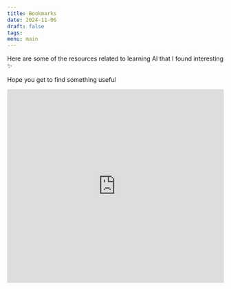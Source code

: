 ```yaml
---
title: Bookmarks
date: 2024-11-06
draft: false
tags: 
menu: main
---
```


Here are some of the resources related to learning AI that I found interesting ✨

Hope you get to find something useful

<iframe style="border: 0; width: 100%; height: 450px;" allowfullscreen frameborder="0" src="https://raindrop.io/AshikNesin/learn-ai-34780999/embed"></iframe>
